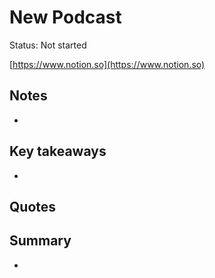 # New Podcast

Status: Not started

[https://www.notion.so](https://www.notion.so)

## Notes

- 

## Key takeaways

- 

## Quotes

> 
> 

## Summary

-
